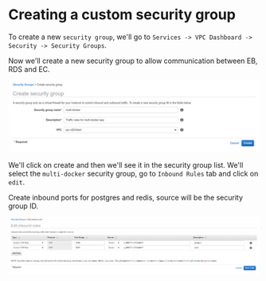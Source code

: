 # Creating a custom security group

To create a new `security group`, we'll go to `Services -> VPC Dashboard -> Security -> Security Groups`.

Now we'll create a new security group to allow communication between EB, RDS and EC.

![](../../images/2019-03-10-14-03-20.png)

We'll click on create and then we'll see it in the security group list.
We'll select the `multi-docker` security group, go to `Inbound Rules` tab and click on `edit`.

Create inbound ports for postgres and redis, source will be the security group ID.

![](../../images/2019-03-10-14-09-24.png)
